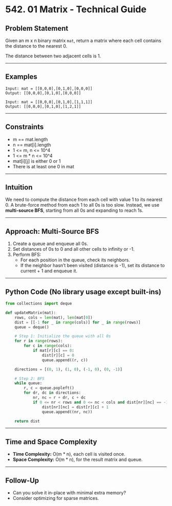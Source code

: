 # 542. 01 Matrix - Technical Guide

## Problem Statement
Given an m x n binary matrix `mat`, return a matrix where each cell contains the distance to the nearest 0.

The distance between two adjacent cells is 1.

---

## Examples
```plaintext
Input: mat = [[0,0,0],[0,1,0],[0,0,0]]
Output: [[0,0,0],[0,1,0],[0,0,0]]

Input: mat = [[0,0,0],[0,1,0],[1,1,1]]
Output: [[0,0,0],[0,1,0],[1,2,1]]
```

---

## Constraints
- m == mat.length
- n == mat[i].length
- 1 <= m, n <= 10^4
- 1 <= m * n <= 10^4
- mat[i][j] is either 0 or 1
- There is at least one 0 in mat

---

## Intuition
We need to compute the distance from each cell with value 1 to its nearest 0. A brute-force method from each 1 to all 0s is too slow. Instead, we use **multi-source BFS**, starting from all 0s and expanding to reach 1s.

---

## Approach: Multi-Source BFS
1. Create a queue and enqueue all 0s.
2. Set distances of 0s to 0 and all other cells to infinity or -1.
3. Perform BFS:
   - For each position in the queue, check its neighbors.
   - If the neighbor hasn’t been visited (distance is -1), set its distance to current + 1 and enqueue it.

---

## Python Code (No library usage except built-ins)
```python
from collections import deque

def updateMatrix(mat):
    rows, cols = len(mat), len(mat[0])
    dist = [[-1 for _ in range(cols)] for _ in range(rows)]
    queue = deque()

    # Step 1: Initialize the queue with all 0s
    for r in range(rows):
        for c in range(cols):
            if mat[r][c] == 0:
                dist[r][c] = 0
                queue.append((r, c))

    directions = [(0, 1), (1, 0), (-1, 0), (0, -1)]

    # Step 2: BFS
    while queue:
        r, c = queue.popleft()
        for dr, dc in directions:
            nr, nc = r + dr, c + dc
            if 0 <= nr < rows and 0 <= nc < cols and dist[nr][nc] == -1:
                dist[nr][nc] = dist[r][c] + 1
                queue.append((nr, nc))

    return dist
```

---

## Time and Space Complexity
- **Time Complexity:** O(m * n), each cell is visited once.
- **Space Complexity:** O(m * n), for the result matrix and queue.

---

## Follow-Up
- Can you solve it in-place with minimal extra memory?
- Consider optimizing for sparse matrices.